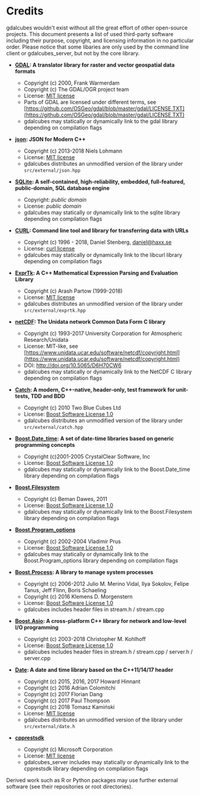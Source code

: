 
# Credits

gdalcubes wouldn't exist without all the great effort of other open-source projects.
This document presents a list of used third-party software including their purpose, copyright, and licensing information 
in no particular order. Please notice that some libaries are only used by the command line client or gdalcubes_server, but not 
by the core library.

- **[GDAL](https://www.gdal.org/):  A translator library for raster and vector geospatial data formats**
    - Copyright (c) 2000, Frank Warmerdam
    - Copyright (c) The GDAL/OGR project team
    - License:  [MIT license](https://opensource.org/licenses/MIT)
    - Parts of GDAL are licensed under
    different terms, see [https://github.com/OSGeo/gdal/blob/master/gdal/LICENSE.TXT](https://github.com/OSGeo/gdal/blob/master/gdal/LICENSE.TXT)
    - gdalcubes may statically or dynamically link to the gdal library depending on compilation flags

- **[json](https://github.com/nlohmann/json): JSON for Modern C++**
     - Copyright (c) 2013-2018 Niels Lohmann
     - License: [MIT license](https://opensource.org/licenses/MIT) 
     - gdalcubes distributes an unmodified version of the library under `src/external/json.hpp`
     
- **[SQLite](https://www.sqlite.org/): A self-contained, high-reliability, embedded, full-featured, public-domain, SQL database engine**
     - Copyright:  _public domain_
     - License: _public domain_
     - gdalcubes may statically or dynamically link to the sqlite library depending on compilation flags
    
- **[CURL](https://curl.haxx.se/): Command line tool and library for transferring data with URLs**
     - Copyright (c) 1996 - 2018, Daniel Stenberg, <daniel@haxx.se>
     - License: [curl license](https://curl.haxx.se/docs/copyright.html) 
     - gdalcubes may statically or dynamically link to the libcurl library depending on compilation flags
      
- **[ExprTk](http://www.partow.net/programming/exprtk/): A C++ Mathematical Expression Parsing and Evaluation Library**
    - Copyright (c) Arash Partow (1999-2018) 
    - License:  [MIT license](https://opensource.org/licenses/MIT) 
    - gdalcubes distributes an unmodified version of the library under `src/external/exprtk.hpp`

- **[netCDF](https://www.unidata.ucar.edu/software/netcdf): The Unidata network Common Data Form C library**
    - Copyright (c) 1993-2017 University Corporation for Atmospheric Research/Unidata
    - License: MIT-like, see [https://www.unidata.ucar.edu/software/netcdf/copyright.html](https://www.unidata.ucar.edu/software/netcdf/copyright.html)
    - DOI: http://doi.org/10.5065/D6H70CW6
    - gdalcubes may statically or dynamically link to the NetCDF C library depending on compilation flags


- **[Catch](https://www.gdal.org/): A modern, C++-native, header-only, test framework for unit-tests, TDD and BDD**
    - Copyright (c) 2010 Two Blue Cubes Ltd
    - License:  [Boost Software License 1.0](https://www.boost.org/LICENSE_1_0.txt)
    - gdalcubes distributes an unmodified version of the library under `src/external/catch.hpp`
    
- **[Boost.Date_time](https://www.boost.org/doc/libs/1_68_0/doc/html/date_time.html): A set of date-time libraries based on generic programming concepts**
    - Copyright (c)2001-2005 CrystalClear Software, Inc
    - License:  [Boost Software License 1.0](https://www.boost.org/LICENSE_1_0.txt)          
    - gdalcubes may statically or dynamically link to the Boost.Date_time library depending on compilation flags       
       
- **[Boost.Filesystem](https://www.boost.org/doc/libs/1_68_0/libs/filesystem/doc/index.htm)**
    - Copyright (c) Beman Dawes, 2011
    - License:  [Boost Software License 1.0](https://www.boost.org/LICENSE_1_0.txt)
    - gdalcubes may statically or dynamically link to the Boost.Filesystem library depending on compilation flags         
 
- **[Boost.Program_options](https://www.boost.org/doc/libs/1_68_0/doc/html/program_options.html)**
    - Copyright (c) 2002-2004 Vladimir Prus
    - License:  [Boost Software License 1.0](https://www.boost.org/LICENSE_1_0.txt)       
    - gdalcubes may statically or dynamically link to the Boost.Program_options library depending on compilation flags         
       
- **[Boost.Process](https://www.boost.org/doc/libs/1_68_0/doc/html/process.html): A library to manage system processes**
    - Copyright (c) 2006-2012 Julio M. Merino Vidal, Ilya Sokolov, Felipe Tanus, Jeff Flinn, Boris Schaeling
    - Copyright (c) 2016 Klemens D. Morgenstern
    - License:  [Boost Software License 1.0](https://www.boost.org/LICENSE_1_0.txt)       
    - gdalcubes includes header files in stream.h / stream.cpp         
               
- **[Boost.Asio](https://www.boost.org/doc/libs/1_68_0/doc/html/boost_asio.html): A cross-platform C++ library for network and low-level I/O programming**
    - Copyright (c) 2003-2018 Christopher M. Kohlhoff
    - License:  [Boost Software License 1.0](https://www.boost.org/LICENSE_1_0.txt)       
    - gdalcubes includes header files in stream.h / stream.cpp / server.h / server.cpp        
                                      
- **[Date](https://github.com/HowardHinnant/date): A date and time library based on the C++11/14/17 <chrono> header**   
    - Copyright (c) 2015, 2016, 2017 Howard Hinnant
    - Copyright (c) 2016 Adrian Colomitchi
    - Copyright (c) 2017 Florian Dang
    - Copyright (c) 2017 Paul Thompson
    - Copyright (c) 2018 Tomasz Kamiński    
    - License: [MIT license](https://opensource.org/licenses/MIT)       
    - gdalcubes distributes an unmodified version of the library under `src/external/date.h`
 
- **[cpprestsdk](https://github.com/Microsoft/cpprestsdk)**
    - Copyright (c) Microsoft Corporation
    - License:  [MIT license](https://opensource.org/licenses/MIT)      
    - gdalcubes_server includes may statically or dynamically link to the cpprestsdk library depending on compilation flags 


Derived work such as R or Python packages may use further external software (see their repositories or root directories).  